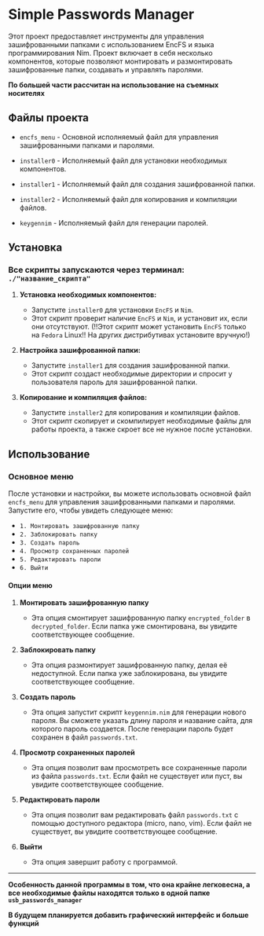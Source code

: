 # Simple Passwords Manager

Этот проект предоставляет инструменты для управления зашифрованными папками с использованием EncFS и языка программирования Nim. Проект включает в себя несколько компонентов, которые позволяют монтировать и размонтировать зашифрованные папки, создавать и управлять паролями. 

**По большей части рассчитан на использование на съемных носителях**

## Файлы проекта

- `encfs_menu` - Основной исполняемый файл для управления зашифрованными папками и паролями.

- `installer0` - Исполняемый файл для установки необходимых компонентов.

- `installer1` - Исполняемый файл для создания зашифрованной папки.

- `installer2` - Исполняемый файл для копирования и компиляции файлов.

- `keygennim` - Исполняемый файл для генерации паролей.

## Установка

### Все скрипты запускаются через терминал: `./"название_скрипта"`

1. **Установка необходимых компонентов:**
   - Запустите `installer0` для установки `EncFS` и `Nim`.
   - Этот скрипт проверит наличие `EncFS` и `Nim`, и установит их, если они отсутствуют. (!!Этот скрипт может установить `EncFS` только на `Fedora` Linux!! На других дистрибутивах установите вручную!)

2. **Настройка зашифрованной папки:**
   - Запустите `installer1` для создания зашифрованной папки.
   - Этот скрипт создаст необходимые директории и спросит у пользователя пароль для зашифрованной папки.

3. **Копирование и компиляция файлов:**
   - Запустите `installer2` для копирования и компиляции файлов.
   - Этот скрипт скопирует и скомпилирует необходимые файлы для работы проекта, а также скроет все не нужное после установки.

## Использование

### Основное меню

После установки и настройки, вы можете использовать основной файл `encfs_menu` для управления зашифрованными папками и паролями. Запустите его, чтобы увидеть следующее меню:

- `1. Монтировать зашифрованную папку`
- `2. Заблокировать папку`
- `3. Создать пароль`
- `4. Просмотр сохраненных паролей`
- `5. Редактировать пароли`
- `6. Выйти`

#### Опции меню

1. **Монтировать зашифрованную папку**
   - Эта опция смонтирует зашифрованную папку `encrypted_folder` в `decrypted_folder`. Если папка уже смонтирована, вы увидите соответствующее сообщение.

2. **Заблокировать папку**
   - Эта опция размонтирует зашифрованную папку, делая её недоступной. Если папка уже заблокирована, вы увидите соответствующее сообщение.

3. **Создать пароль**
   - Эта опция запустит скрипт `keygennim.nim` для генерации нового пароля. Вы сможете указать длину пароля и название сайта, для которого пароль создается. После генерации пароль будет сохранен в файл `passwords.txt`.

4. **Просмотр сохраненных паролей**
   - Эта опция позволит вам просмотреть все сохраненные пароли из файла `passwords.txt`. Если файл не существует или пуст, вы увидите соответствующее сообщение.

5. **Редактировать пароли**
   - Эта опция позволит вам редактировать файл `passwords.txt` с помощью доступного редактора (micro, nano, vim). Если файл не существует, вы увидите соответствующее сообщение.

6. **Выйти**
   - Эта опция завершит работу с программой.

---

**Особенность данной программы в том, что она крайне легковесна, а все необходимые файлы находятся только в одной папке `usb_passwords_manager`**

**В будущем планируется добавить графический интерфейс и больше функций**
